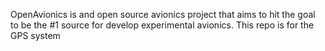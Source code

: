 OpenAvionics is and open source avionics project that aims to hit the goal to be the #1 source for develop experimental avionics. This repo is for the GPS system
